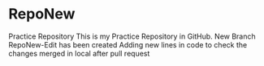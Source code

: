 # RepoNew
Practice Repository
This is my Practice Repository in GitHub.
New Branch RepoNew-Edit has been created 
Adding new lines in code to check the changes merged in local after pull request
